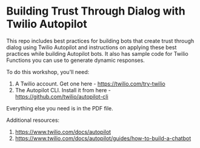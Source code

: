 # Building Trust Through Dialog with Twilio Autopilot
This repo includes best practices for building bots that create trust through dialog using Twilio Autopilot and instructions on applying these best practices while building Autopilot bots. It also has sample code for Twilio Functions you can use to generate dynamic responses. 

To do this workshop, you'll need:

1. A Twilio account. Get one here - https://twilio.com/try-twilio
2. The Autopilot CLI. Install it from here - https://github.com/twilio/autopilot-cli

Everything else you need is in the PDF file. 

Additional resources:
1. https://www.twilio.com/docs/autopilot
2. https://www.twilio.com/docs/autopilot/guides/how-to-build-a-chatbot
